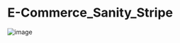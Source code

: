 # E-Commerce_Sanity_Stripe

![image](https://github.com/MunDo12138/E-Commerce_Sanity_Stripe/assets/66548936/01d36277-235d-4752-b74b-4b81566dcc73)

